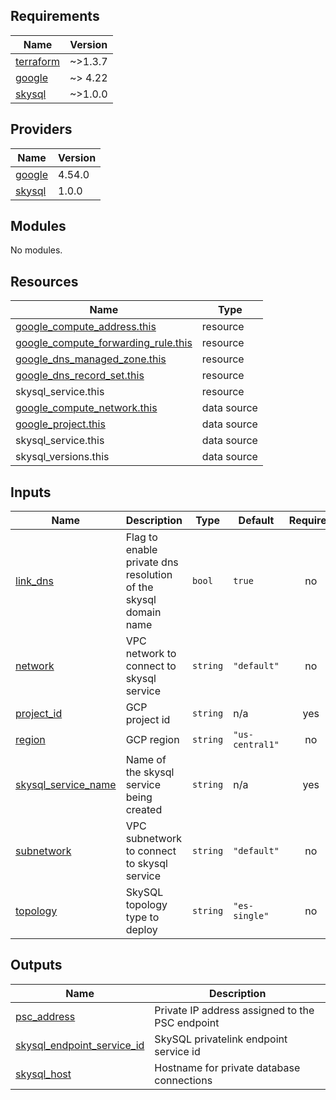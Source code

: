 <!-- BEGIN_TF_DOCS -->
## Requirements

| Name | Version |
|------|---------|
| <a name="requirement_terraform"></a> [terraform](#requirement\_terraform) | ~>1.3.7 |
| <a name="requirement_google"></a> [google](#requirement\_google) | ~> 4.22 |
| <a name="requirement_skysql"></a> [skysql](#requirement\_skysql) | ~>1.0.0 |

## Providers

| Name | Version |
|------|---------|
| <a name="provider_google"></a> [google](#provider\_google) | 4.54.0 |
| <a name="provider_skysql"></a> [skysql](#provider\_skysql) | 1.0.0 |

## Modules

No modules.

## Resources

| Name | Type |
|------|------|
| [google_compute_address.this](https://registry.terraform.io/providers/hashicorp/google/latest/docs/resources/compute_address) | resource |
| [google_compute_forwarding_rule.this](https://registry.terraform.io/providers/hashicorp/google/latest/docs/resources/compute_forwarding_rule) | resource |
| [google_dns_managed_zone.this](https://registry.terraform.io/providers/hashicorp/google/latest/docs/resources/dns_managed_zone) | resource |
| [google_dns_record_set.this](https://registry.terraform.io/providers/hashicorp/google/latest/docs/resources/dns_record_set) | resource |
| skysql_service.this | resource |
| [google_compute_network.this](https://registry.terraform.io/providers/hashicorp/google/latest/docs/data-sources/compute_network) | data source |
| [google_project.this](https://registry.terraform.io/providers/hashicorp/google/latest/docs/data-sources/project) | data source |
| skysql_service.this | data source |
| skysql_versions.this | data source |

## Inputs

| Name | Description | Type | Default | Required |
|------|-------------|------|---------|:--------:|
| <a name="input_link_dns"></a> [link\_dns](#input\_link\_dns) | Flag to enable private dns resolution of the skysql domain name | `bool` | `true` | no |
| <a name="input_network"></a> [network](#input\_network) | VPC network to connect to skysql service | `string` | `"default"` | no |
| <a name="input_project_id"></a> [project\_id](#input\_project\_id) | GCP project id | `string` | n/a | yes |
| <a name="input_region"></a> [region](#input\_region) | GCP region | `string` | `"us-central1"` | no |
| <a name="input_skysql_service_name"></a> [skysql\_service\_name](#input\_skysql\_service\_name) | Name of the skysql service being created | `string` | n/a | yes |
| <a name="input_subnetwork"></a> [subnetwork](#input\_subnetwork) | VPC subnetwork to connect to skysql service | `string` | `"default"` | no |
| <a name="input_topology"></a> [topology](#input\_topology) | SkySQL topology type to deploy | `string` | `"es-single"` | no |

## Outputs

| Name | Description |
|------|-------------|
| <a name="output_psc_address"></a> [psc\_address](#output\_psc\_address) | Private IP address assigned to the PSC endpoint |
| <a name="output_skysql_endpoint_service_id"></a> [skysql\_endpoint\_service\_id](#output\_skysql\_endpoint\_service\_id) | SkySQL privatelink endpoint service id |
| <a name="output_skysql_host"></a> [skysql\_host](#output\_skysql\_host) | Hostname for private database connections |
<!-- END_TF_DOCS -->